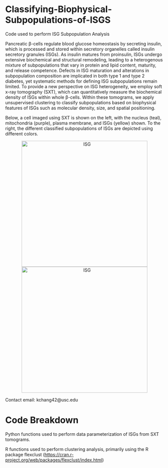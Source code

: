 # Classifying-Biophysical-Subpopulations-of-ISGS
Code used to perform ISG Subpopulation Analysis

Pancreatic β-cells regulate blood glucose homeostasis by secreting insulin, which is processed and stored within secretory organelles called insulin secretory granules (ISGs). As insulin matures from proinsulin, ISGs undergo extensive biochemical and structural remodeling, leading to a heterogenous mixture of subpopulations that vary in protein and lipid content, maturity, and release competence. Defects in ISG maturation and alterations in subpopulation composition are implicated in both type 1 and type 2 diabetes, yet systematic methods for defining ISG subpopulations remain limited. To provide a new perspective on ISG heterogeneity, we employ soft x-ray tomography (SXT), which can quantitatively measure the biochemical density of ISGs within whole β-cells. Within these tomograms, we apply unsupervised clustering to classify subpopulations based on biophysical features of ISGs such as molecular density, size, and spatial positioning. 

Below, a cell imaged using SXT is shown on the left, with the nucleus (teal), mitochondria (purple), plasma membrane, and ISGs (yellow) shown. To the right, the different classified subpopulations of ISGs are depicted using different colors. 

<p align = "center">
  <img src="BlenderRenderings/9917_2_Whole_TAK.png" alt="ISG" width="400">
  <img src="BlenderRenderings/9917_2_Clusters_TAK.png" alt="ISG" width="400">
</p>
Contact email: kchang42@usc.edu

# Code Breakdown
Python functions used to perform data parameterization of ISGs from SXT tomograms.

R functions used to perform clustering analysis, primarily using the R package flexclust (https://cran.r-project.org/web/packages/flexclust/index.html)

